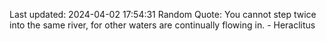 Last updated: 2024-04-02 17:54:31
Random Quote: You cannot step twice into the same river, for other waters are continually flowing in. - Heraclitus